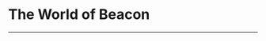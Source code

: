 # The World of Beacon

* * * * * * * * * * * * * * * * * * * * * * * * * * * * * * * * * * * * * * * *
